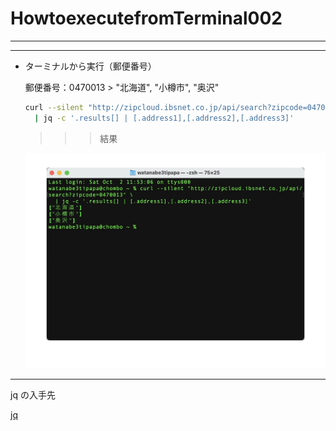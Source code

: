 # HowtoexecutefromTerminal002

---

---

- ターミナルから実行（郵便番号）
    
    郵便番号：0470013  > "北海道", "小樽市", "奥沢"
    
    ```bash
    curl --silent "http://zipcloud.ibsnet.co.jp/api/search?zipcode=0470013" \
      | jq -c '.results[] | [.address1],[.address2],[.address3]'
    ```
    
    >>> 結果
    
    ![IMGSS20211002dt001.jpg](/IMG/IMGSS20211002dt001.jpg)
    

---

jq の入手先

[jq](https://stedolan.github.io/jq/)